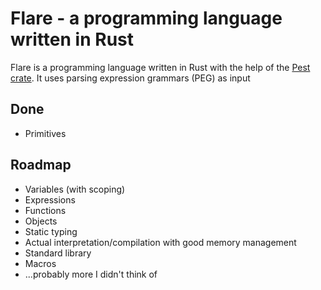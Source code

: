# Flare - a programming language written in Rust

Flare is a programming language written in Rust with the help of the [Pest crate](https://crates.io/crates/pest). 
It uses parsing expression grammars (PEG) as input

## Done
- Primitives

## Roadmap
- Variables (with scoping)
- Expressions
- Functions
- Objects
- Static typing
- Actual interpretation/compilation with good memory management
- Standard library
- Macros
- ...probably more I didn't think of